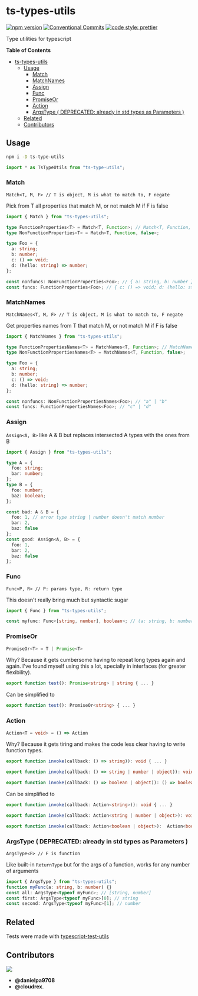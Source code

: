 # ts-types-utils

[![npm version](https://img.shields.io/npm/v/ts-types-utils.svg)](https://www.npmjs.com/package/ts-types-utils)
[![Conventional Commits](https://img.shields.io/badge/Conventional%20Commits-1.0.0-yellow.svg)](https://conventionalcommits.org)
[![code style: prettier](https://img.shields.io/badge/code_style-prettier-ff69b4.svg?style=flat-square)](https://github.com/prettier/prettier)

Type utilities for typescript

**Table of Contents**

- [ts-types-utils](#ts-types-utils)
  - [Usage](#usage)
    - [Match](#match)
    - [MatchNames](#matchnames)
    - [Assign](#assign)
    - [Func](#func)
    - [PromiseOr](#promiseor)
    - [Action](#action)
    - [ArgsType ( DEPRECATED: already in std types as Parameters<T> )](#argstype--deprecated-already-in-std-types-as-parameterst-)
  - [Related](#related)
  - [Contributors](#contributors)

## Usage

```sh
npm i -D ts-type-utils
```

```ts
import * as TsTypeUtils from "ts-type-utils";
```

### Match

`Match<T, M, F> // T is object, M is what to match to, F negate`

Pick from T all properties that match M, or not match M if F is false

```ts
import { Match } from "ts-types-utils";

type FunctionProperties<T> = Match<T, Function>; // Match<T, Function, true>
type NonFunctionProperties<T> = Match<T, Function, false>;

type Foo = {
  a: string;
  b: number;
  c: () => void;
  d: (hello: string) => number;
};

const nonfuncs: NonFunctionProperties<Foo>; // { a: string, b: number }
const funcs: FunctionProperties<Foo>; // { c: () => void; d: (hello: string) => number }
```

### MatchNames

`MatchNames<T, M, F> // T is object, M is what to match to, F negate`

Get properties names from T that match M, or not match M if F is false

```ts
import { MatchNames } from "ts-types-utils";

type FunctionPropertiesNames<T> = MatchNames<T, Function>; // MatchNames<T, Function, true>
type NonFunctionPropertiesNames<T> = MatchNames<T, Function, false>;

type Foo = {
  a: string;
  b: number;
  c: () => void;
  d: (hello: string) => number;
};

const nonfuncs: NonFunctionPropertiesNames<Foo>; // "a" | "b"
const funcs: FunctionPropertiesNames<Foo>; // "c" | "d"
```

### Assign

`Assign<A, B>` like A & B but replaces intersected A types with the ones from B

```ts
import { Assign } from "ts-types-utils";

type A = {
  foo: string;
  bar: number;
};
type B = {
  foo: number;
  baz: boolean;
};

const bad: A & B = {
  foo: 1, // error type string | number doesn't match number
  bar: 2,
  baz: false
};
const good: Assign<A, B> = {
  foo: 1,
  bar: 2,
  baz: false
};
```

### Func

`Func<P, R> // P: params type, R: return type`

This doesn't really bring much but syntactic sugar

```ts
import { Func } from "ts-types-utils";

const myfunc: Func<[string, number], boolean>; // (a: string, b: number) => boolean
```

### PromiseOr

```ts
PromiseOr<T> = T | Promise<T>
```

Why? Because it gets cumbersome having to repeat long types again and again. I've found myself using this a lot, specially in interfaces (for greater flexibility).

```ts
export function test(): Promise<string> | string { ... }
```

Can be simplified to

```ts
export function test(): PromiseOr<string> { ... }
```

### Action

```ts
Action<T = void> = () => Action
```

Why? Because it gets tiring and makes the code less clear having to write function types.

```ts
export function invoke(callback: () => string)): void { ... }

export function invoke(callback: () => string | number | object)): void { ... }

export function invoke(callback: () => boolean | object)): () => boolean | string { ... }
```

Can be simplified to

```ts
export function invoke(callback: Action<string>)): void { ... }

export function invoke(callback: Action<string | number | object>): void { ... }

export function invoke(callback: Action<boolean | object>):  Action<boolean | string> { ...
```

### ArgsType ( DEPRECATED: already in std types as Parameters<T> )

`ArgsType<F> // F is function`

Like built-in `ReturnType` but for the args of a function, works for any number of arguments

```ts
import { ArgsType } from "ts-types-utils";
function myFunc(a: string, b: number) {}
const all: ArgsType<typeof myFunc>; // [string, number]
const first: ArgsType<typeof myFunc>[0]; // string
const second: ArgsType<typeof myFunc>[1]; // number
```

## Related

Tests were made with [typescript-test-utils](https://github.com/danielpa9708/typescript-test-utils "typescript-test-utils")

## Contributors

[![](https://img.shields.io/github/contributors/LeDDGroup/ts-types-utils.svg)](https://github.com/LeDDGroup/ts-types-utils/graphs/contributors)

- **@danielpa9708**
- **@cloudrex**.
